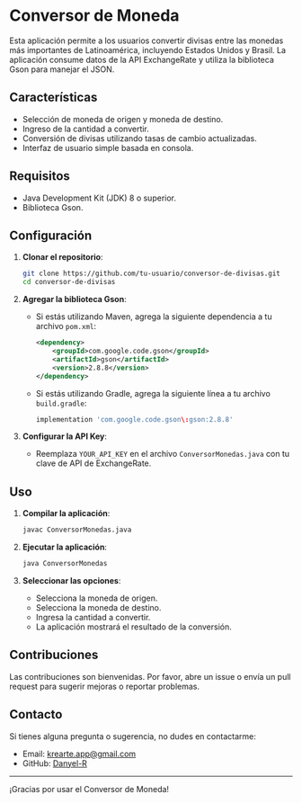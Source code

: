 # Conversor de Moneda

Esta aplicación permite a los usuarios convertir divisas entre las monedas más importantes de Latinoamérica, incluyendo Estados Unidos y Brasil. La aplicación consume datos de la API ExchangeRate y utiliza la biblioteca Gson para manejar el JSON.

## Características

- Selección de moneda de origen y moneda de destino.
- Ingreso de la cantidad a convertir.
- Conversión de divisas utilizando tasas de cambio actualizadas.
- Interfaz de usuario simple basada en consola.

## Requisitos

- Java Development Kit (JDK) 8 o superior.
- Biblioteca Gson.

## Configuración

1. **Clonar el repositorio**:
    ```sh
    git clone https://github.com/tu-usuario/conversor-de-divisas.git
    cd conversor-de-divisas
    ```

2. **Agregar la biblioteca Gson**:
    - Si estás utilizando Maven, agrega la siguiente dependencia a tu archivo `pom.xml`:
        ```xml
        <dependency>
            <groupId>com.google.code.gson</groupId>
            <artifactId>gson</artifactId>
            <version>2.8.8</version>
        </dependency>
        ```
    - Si estás utilizando Gradle, agrega la siguiente línea a tu archivo `build.gradle`:
        ```groovy
        implementation 'com.google.code.gson\:gson:2.8.8'
        ```

3. **Configurar la API Key**:
    - Reemplaza `YOUR_API_KEY` en el archivo `ConversorMonedas.java` con tu clave de API de ExchangeRate.

## Uso

1. **Compilar la aplicación**:
    ```sh
    javac ConversorMonedas.java
    ```

2. **Ejecutar la aplicación**:
    ```sh
    java ConversorMonedas
    ```

3. **Seleccionar las opciones**:
    - Selecciona la moneda de origen.
    - Selecciona la moneda de destino.
    - Ingresa la cantidad a convertir.
    - La aplicación mostrará el resultado de la conversión.

## Contribuciones

Las contribuciones son bienvenidas. Por favor, abre un issue o envía un pull request para sugerir mejoras o reportar problemas.

## Contacto

Si tienes alguna pregunta o sugerencia, no dudes en contactarme:
- Email: krearte.app@gmail.com
- GitHub: [Danyel-R](https://github.com/Danyel-R)

---

¡Gracias por usar el Conversor de Moneda!
